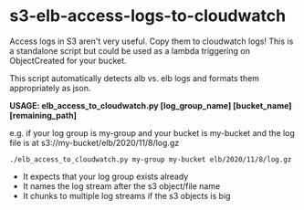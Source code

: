 # s3-elb-access-logs-to-cloudwatch

Access logs in S3 aren't very useful. Copy them to cloudwatch logs! This is a standalone script but could be used as a lambda triggering on ObjectCreated for your bucket.

This script automatically detects alb vs. elb logs and formats them appropriately as json.

**USAGE: elb_access_to_cloudwatch.py [log_group_name] [bucket_name] [remaining_path]**

e.g. if your log group is my-group and your bucket is my-bucket and the log file is at s3://my-bucket/elb/2020/11/8/log.gz

```
./elb_access_to_cloudwatch.py my-group my-bucket elb/2020/11/8/log.gz
```

- It expects that your log group exists already
- It names the log stream after the s3 object/file name
- It chunks to multiple log streams if the s3 objects is big
